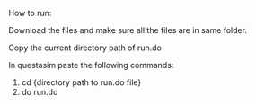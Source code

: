 How to run:

Download the files and make sure all the files are in same folder.

Copy the current directory path of run.do

In questasim paste the following commands:

1. cd {directory path to run.do file}
2. do run.do


